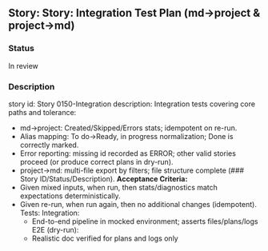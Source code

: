 ## Story: Story: Integration Test Plan (md→project & project→md)

### Status

In review

### Description

story id: Story 0150-Integration
description:
Integration tests covering core paths and tolerance:
- md→project: Created/Skipped/Errors stats; idempotent on re-run.
- Alias mapping: To do→Ready, in progress normalization; Done is correctly marked.
- Error reporting: missing id recorded as ERROR; other valid stories proceed (or produce correct plans in dry-run).
- project→md: multi-file export by filters; file structure complete (### Story ID/Status/Description).
  **Acceptance Criteria:**
- Given mixed inputs, when run, then stats/diagnostics match expectations deterministically.
- Given re-run, when run again, then no additional changes (idempotent).
  Tests:
  Integration:
  - End-to-end pipeline in mocked environment; asserts files/plans/logs
    E2E (dry-run):
  - Realistic doc verified for plans and logs only
